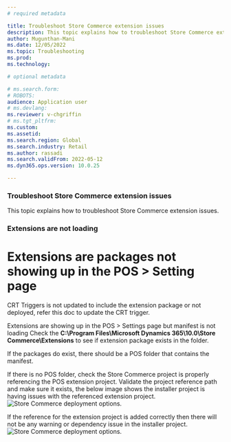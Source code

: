 ```yaml
---
# required metadata

title: Troubleshoot Store Commerce extension issues
description: This topic explains how to troubleshoot Store Commerce extension issues.
author: Mugunthan-Mani
ms.date: 12/05/2022
ms.topic: Troubleshooting
ms.prod: 
ms.technology: 

# optional metadata

# ms.search.form: 
# ROBOTS: 
audience: Application user
# ms.devlang: 
ms.reviewer: v-chgriffin
# ms.tgt_pltfrm: 
ms.custom: 
ms.assetid: 
ms.search.region: Global
ms.search.industry: Retail
ms.author: rassadi
ms.search.validFrom: 2022-05-12
ms.dyn365.ops.version: 10.0.25

---
```



### Troubleshoot Store Commerce extension issues

This topic explains how to troubleshoot Store Commerce extension issues.

### Extensions are not loading

# Extensions are packages not showing up in the POS > Setting page
CRT Triggers is not updated to include the extension package or not deployed, refer this doc to update the CRT trigger.

Extensions are showing up in the POS > Settings page but manifest is not loading Check the **C:\Program Files\Microsoft Dynamics 365\10.0\Store Commerce\Extensions** to see if extension package exists in the folder. 

If the packages do exist, there should be a POS folder that contains the manifest.  

If there is no POS folder, check the Store Commerce project is properly referencing the POS extension project. Validate the project reference path and make sure it exists, the below image shows the installer project is having issues with the referenced extension project. 
![Store Commerce deployment options.](../media/ReferenceNotValid.png)
 
If the reference for the extension project is added correctly then there will not be any warning or dependency issue in the installer project.
![Store Commerce deployment options.](../media/ReferenceValid.png)
 
